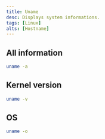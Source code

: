 ```yaml
---
title: Uname
desc: Displays system informations.
tags: [Linux]
alts: [Hostname]
---
```


## All information

```sh
uname -a
```

## Kernel version

```sh
uname -v
```

## OS

```sh
uname -o
```